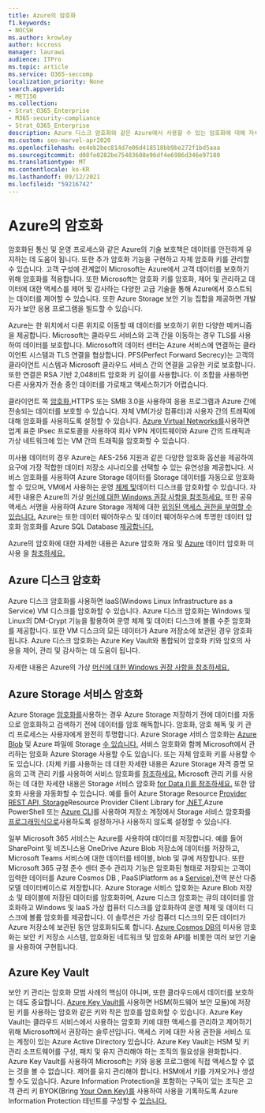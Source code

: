 ```yaml
---
title: Azure의 암호화
f1.keywords:
- NOCSH
ms.author: krowley
author: kccross
manager: laurawi
audience: ITPro
ms.topic: article
ms.service: O365-seccomp
localization_priority: None
search.appverid:
- MET150
ms.collection:
- Strat_O365_Enterprise
- M365-security-compliance
- Strat_O365_Enterprise
description: Azure 디스크 암호화와 같은 Azure에서 사용할 수 있는 암호화에 대해 자세히 알아보기
ms.custom: seo-marvel-apr2020
ms.openlocfilehash: ee4eb2bec814d7e06d418518bb9be272f1bd5aaa
ms.sourcegitcommit: d08fe0282be75483608e96df4e6986d346e97180
ms.translationtype: MT
ms.contentlocale: ko-KR
ms.lasthandoff: 09/12/2021
ms.locfileid: "59216742"
---
```

# <a name="encryption-in-azure"></a>Azure의 암호화

암호화된 통신 및 운영 프로세스와 같은 Azure의 기술 보호책은 데이터를 안전하게 유지하는 데 도움이 됩니다. 또한 추가 암호화 기능을 구현하고 자체 암호화 키를 관리할 수 있습니다. 고객 구성에 관계없이 Microsoft는 Azure에서 고객 데이터를 보호하기 위해 암호화를 적용합니다. 또한 Microsoft는 암호화 키를 암호화, 제어 및 관리하고 데이터에 대한 액세스를 제어 및 감사하는 다양한 고급 기술을 통해 Azure에서 호스트되는 데이터를 제어할 수 있습니다. 또한 Azure Storage 보안 기능 집합을 제공하면 개발자가 보안 응용 프로그램을 빌드할 수 있습니다.

Azure는 한 위치에서 다른 위치로 이동할 때 데이터를 보호하기 위한 다양한 메커니즘을 제공합니다. Microsoft는 클라우드 서비스와 고객 간을 이동하는 경우 TLS를 사용하여 데이터를 보호합니다. Microsoft의 데이터 센터는 Azure 서비스에 연결하는 클라이언트 시스템과 TLS 연결을 협상합니다. PFS(Perfect Forward Secrecy)는 고객의 클라이언트 시스템과 Microsoft 클라우드 서비스 간의 연결을 고유한 키로 보호합니다. 또한 연결은 RSA 기반 2,048비트 암호화 키 길이를 사용합니다. 이 조합을 사용하면 다른 사용자가 전송 중인 데이터를 가로채고 액세스하기가 어렵습니다.

클라이언트 쪽 [암호화,](/azure/storage/storage-client-side-encryption)HTTPS 또는 SMB 3.0을 사용하여 응용 프로그램과 Azure 간에 전송되는 데이터를 보호할 수 있습니다. 자체 VM(가상 컴퓨터)과 사용자 간의 트래픽에 대해 암호화를 사용하도록 설정할 수 있습니다. [Azure Virtual Networks를](https://azure.microsoft.com/services/virtual-network/)사용하면 업계 표준 IPsec 프로토콜을 사용하여 회사 VPN 게이트웨이와 Azure 간의 트래픽과 가상 네트워크에 있는 VM 간의 트래픽을 암호화할 수 있습니다.

미사용 데이터의 경우 Azure는 AES-256 지원과 같은 다양한 암호화 옵션을 제공하여 요구에 가장 적합한 데이터 저장소 시나리오를 선택할 수 있는 유연성을 제공합니다. 서비스 암호화를 사용하여 Azure Storage 데이터를 Storage 데이터를 자동으로 암호화할 수 있으며, VM에서 사용하는 운영 [체제 및](/azure/storage/storage-service-encryption)데이터 디스크를 암호화할 수 있습니다. 자세한 내용은 Azure의 가상 [머신에 대한 Windows 권장 사항을 참조하세요.](/azure/security/azure-security-disk-encryption) 또한 공유 액세스 서명을 사용하여 Azure Storage 개체에 대한 [위임된 액세스 권한을 부여할 수 있습니다.](/azure/storage/storage-dotnet-shared-access-signature-part-1) Azure는 또한 데이터 웨어하우스 및 데이터 웨어하우스에 투명한 데이터 암호화 암호화를 Azure SQL Database [제공합니다.](/sql/relational-databases/security/encryption/transparent-data-encryption-azure-sql)

Azure의 암호화에 대한 자세한 내용은 Azure 암호화 개요 및 [Azure](/azure/security/security-azure-encryption-overview) 데이터 암호화 미사용 을 [참조하세요.](/azure/security/azure-security-encryption-atrest)

## <a name="azure-disk-encryption"></a>Azure 디스크 암호화

Azure 디스크 암호화를 사용하면 IaaS(Windows Linux Infrastructure as a Service) VM 디스크를 암호화할 수 있습니다. Azure 디스크 암호화는 Windows 및 Linux의 DM-Crypt 기능을 활용하여 운영 체제 및 데이터 디스크에 볼륨 수준 암호화를 제공합니다. 또한 VM 디스크의 모든 데이터가 Azure 저장소에 보관된 경우 암호화됩니다. Azure 디스크 암호화는 Azure Key Vault와 통합되어 암호화 키와 암호의 사용을 제어, 관리 및 감사하는 데 도움이 됩니다.

자세한 내용은 Azure의 가상 [머신에 대한 Windows 권장 사항을 참조하세요.](/azure/virtual-machines/windows/security-recommendations)

## <a name="azure-storage-service-encryption"></a>Azure Storage 서비스 암호화

Azure Storage [암호화를](/azure/storage/storage-service-encryption)사용하는 경우 Azure Storage 저장하기 전에 데이터를 자동으로 암호화하고 검색하기 전에 데이터를 암호 해독합니다. 암호화, 암호 해독 및 키 관리 프로세스는 사용자에게 완전히 투명합니다. Azure Storage 서비스 암호화는 [Azure Blob](https://azure.microsoft.com/services/storage/blobs/) 및 Azure 파일에 Storage [수 있습니다.](https://azure.microsoft.com/services/storage/files/) 서비스 암호화와 함께 Microsoft에서 관리하는 암호화 Azure Storage 사용할 수도 있습니다. 또는 자체 암호화 키를 사용할 수도 있습니다. (자체 키를 사용하는 데 대한 자세한 내용은 Azure Storage 자격 증명 모음의 고객 관리 키를 사용하여 서비스 암호화를 [참조하세요.](/azure/storage/common/storage-service-encryption-customer-managed-keys) Microsoft 관리 키를 사용하는 데 대한 자세한 내용은 Storage 서비스 암호화 [for Data ()를 참조하세요.](/azure/storage/storage-service-encryption) 또한 암호화 사용을 자동화할 수 있습니다. 예를 들어 Azure Storage Resource [Provider REST API, Storage](/rest/api/storagerp/)Resource Provider Client Library for [.NET,](/dotnet/api/overview/azure/storage)Azure PowerShell 또는 [Azure CLI](/azure/storage/storage-azure-cli)를 사용하여 저장소 계정에서 Storage 서비스 암호화를 [프로그래밍식으로](/powershell/azureps-cmdlets-docs)사용하도록 설정하거나 사용하지 않도록 설정할 수 있습니다.

일부 Microsoft 365 서비스는 Azure를 사용하여 데이터를 저장합니다. 예를 들어 SharePoint 및 비즈니스용 OneDrive Azure Blob 저장소에 데이터를 저장하고, Microsoft Teams 서비스에 대한 데이터를 테이블, blob 및 큐에 저장합니다. 또한 Microsoft 365 규정 준수 센터 준수 관리자 기능은 암호화된 형태로 저장되는 고객이 입력한 데이터를 Azure Cosmos DB , PaaS(Platform as a [Service),](/azure/cosmos-db/database-encryption-at-rest)전역 분산 다중 모델 데이터베이스로 저장합니다. Azure Storage 서비스 암호화는 Azure Blob 저장소 및 테이블에 저장된 데이터를 암호화하며, Azure 디스크 암호화는 큐의 데이터를 암호화하고 Windows 및 IaaS 가상 컴퓨터 디스크를 암호화하여 운영 체제 및 데이터 디스크에 볼륨 암호화를 제공합니다. 이 솔루션은 가상 컴퓨터 디스크의 모든 데이터가 Azure 저장소에 보관된 동안 암호화되도록 합니다. [Azure Cosmos DB의](/azure/cosmos-db/database-encryption-at-rest) 미사용 암호화는 보안 키 저장소 시스템, 암호화된 네트워크 및 암호화 API를 비롯한 여러 보안 기술을 사용하여 구현됩니다.

## <a name="azure-key-vault"></a>Azure Key Vault

보안 키 관리는 암호화 모범 사례의 핵심이 아니며, 또한 클라우드에서 데이터를 보호하는 데도 중요합니다. [Azure Key Vault를](/azure/key-vault/key-vault-whatis) 사용하면 HSM(하드웨어 보안 모듈)에 저장된 키를 사용하는 암호와 같은 키와 작은 암호를 암호화할 수 있습니다. Azure Key Vault는 클라우드 서비스에서 사용하는 암호화 키에 대한 액세스를 관리하고 제어하기 위해 Microsoft에서 권장하는 솔루션입니다. 액세스 키에 대한 사용 권한을 서비스 또는 계정이 있는 Azure Active Directory 있습니다. Azure Key Vault는 HSM 및 키 관리 소프트웨어를 구성, 패치 및 유지 관리해야 하는 조직의 필요성을 완화합니다. Azure Key Vault를 사용하여 Microsoft는 키와 응용 프로그램에 직접 액세스할 수 없는 것을 볼 수 없습니다. 제어를 유지 관리해야 합니다. HSM에서 키를 가져오거나 생성할 수도 있습니다. Azure Information Protection을 포함하는 구독이 있는 조직은 고객 관리 키 BYOK(Bring [Your Own Key)를](/information-protection/plan-design/byok-price-restrictions) 사용하여 사용을 기록하도록 Azure Information Protection 테넌트를 구성할 수 [있습니다.](/information-protection/deploy-use/log-analyze-usage)